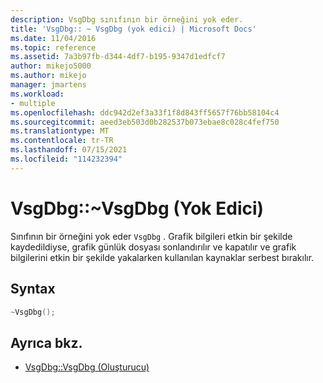 ```yaml
---
description: VsgDbg sınıfının bir örneğini yok eder.
title: 'VsgDbg:: ~ VsgDbg (yok edici) | Microsoft Docs'
ms.date: 11/04/2016
ms.topic: reference
ms.assetid: 7a3b97fb-d344-4df7-b195-9347d1edfcf7
author: mikejo5000
ms.author: mikejo
manager: jmartens
ms.workload:
- multiple
ms.openlocfilehash: ddc942d2ef3a33f1f8d843ff5657f76bb58104c4
ms.sourcegitcommit: aeed3eb503d0b282537b073ebae8c028c4fef750
ms.translationtype: MT
ms.contentlocale: tr-TR
ms.lasthandoff: 07/15/2021
ms.locfileid: "114232394"
---
```

# <a name="vsgdbgvsgdbg-destructor"></a>VsgDbg::~VsgDbg (Yok Edici)
Sınıfının bir örneğini yok eder `VsgDbg` . Grafik bilgileri etkin bir şekilde kaydedildiyse, grafik günlük dosyası sonlandırılır ve kapatılır ve grafik bilgilerini etkin bir şekilde yakalarken kullanılan kaynaklar serbest bırakılır.

## <a name="syntax"></a>Syntax

```C++
~VsgDbg();
```

## <a name="see-also"></a>Ayrıca bkz.
- [VsgDbg::VsgDbg (Oluşturucu)](vsgdbg-vsgdbg-constructor.md)
